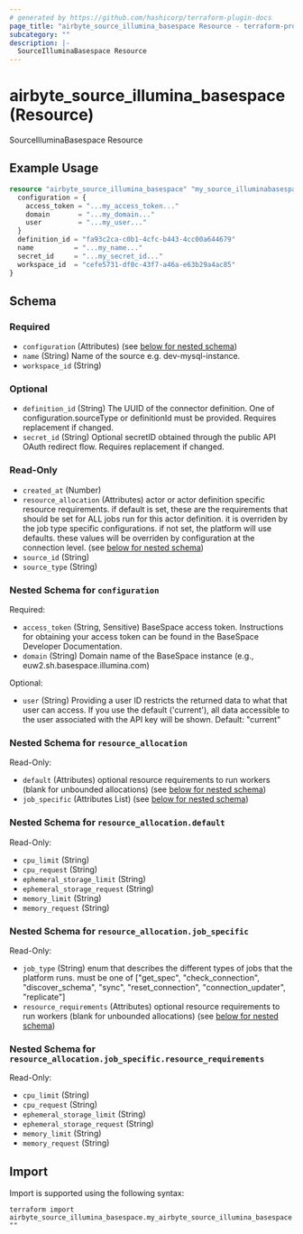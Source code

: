 ```yaml
---
# generated by https://github.com/hashicorp/terraform-plugin-docs
page_title: "airbyte_source_illumina_basespace Resource - terraform-provider-airbyte"
subcategory: ""
description: |-
  SourceIlluminaBasespace Resource
---
```


# airbyte_source_illumina_basespace (Resource)

SourceIlluminaBasespace Resource

## Example Usage

```terraform
resource "airbyte_source_illumina_basespace" "my_source_illuminabasespace" {
  configuration = {
    access_token = "...my_access_token..."
    domain       = "...my_domain..."
    user         = "...my_user..."
  }
  definition_id = "fa93c2ca-c0b1-4cfc-b443-4cc00a644679"
  name          = "...my_name..."
  secret_id     = "...my_secret_id..."
  workspace_id  = "cefe5731-df0c-43f7-a46a-e63b29a4ac85"
}
```

<!-- schema generated by tfplugindocs -->
## Schema

### Required

- `configuration` (Attributes) (see [below for nested schema](#nestedatt--configuration))
- `name` (String) Name of the source e.g. dev-mysql-instance.
- `workspace_id` (String)

### Optional

- `definition_id` (String) The UUID of the connector definition. One of configuration.sourceType or definitionId must be provided. Requires replacement if changed.
- `secret_id` (String) Optional secretID obtained through the public API OAuth redirect flow. Requires replacement if changed.

### Read-Only

- `created_at` (Number)
- `resource_allocation` (Attributes) actor or actor definition specific resource requirements. if default is set, these are the requirements that should be set for ALL jobs run for this actor definition. it is overriden by the job type specific configurations. if not set, the platform will use defaults. these values will be overriden by configuration at the connection level. (see [below for nested schema](#nestedatt--resource_allocation))
- `source_id` (String)
- `source_type` (String)

<a id="nestedatt--configuration"></a>
### Nested Schema for `configuration`

Required:

- `access_token` (String, Sensitive) BaseSpace access token. Instructions for obtaining your access token can be found in the BaseSpace Developer Documentation.
- `domain` (String) Domain name of the BaseSpace instance (e.g., euw2.sh.basespace.illumina.com)

Optional:

- `user` (String) Providing a user ID restricts the returned data to what that user can access. If you use the default ('current'), all data accessible to the user associated with the API key will be shown. Default: "current"


<a id="nestedatt--resource_allocation"></a>
### Nested Schema for `resource_allocation`

Read-Only:

- `default` (Attributes) optional resource requirements to run workers (blank for unbounded allocations) (see [below for nested schema](#nestedatt--resource_allocation--default))
- `job_specific` (Attributes List) (see [below for nested schema](#nestedatt--resource_allocation--job_specific))

<a id="nestedatt--resource_allocation--default"></a>
### Nested Schema for `resource_allocation.default`

Read-Only:

- `cpu_limit` (String)
- `cpu_request` (String)
- `ephemeral_storage_limit` (String)
- `ephemeral_storage_request` (String)
- `memory_limit` (String)
- `memory_request` (String)


<a id="nestedatt--resource_allocation--job_specific"></a>
### Nested Schema for `resource_allocation.job_specific`

Read-Only:

- `job_type` (String) enum that describes the different types of jobs that the platform runs. must be one of ["get_spec", "check_connection", "discover_schema", "sync", "reset_connection", "connection_updater", "replicate"]
- `resource_requirements` (Attributes) optional resource requirements to run workers (blank for unbounded allocations) (see [below for nested schema](#nestedatt--resource_allocation--job_specific--resource_requirements))

<a id="nestedatt--resource_allocation--job_specific--resource_requirements"></a>
### Nested Schema for `resource_allocation.job_specific.resource_requirements`

Read-Only:

- `cpu_limit` (String)
- `cpu_request` (String)
- `ephemeral_storage_limit` (String)
- `ephemeral_storage_request` (String)
- `memory_limit` (String)
- `memory_request` (String)

## Import

Import is supported using the following syntax:

```shell
terraform import airbyte_source_illumina_basespace.my_airbyte_source_illumina_basespace ""
```
